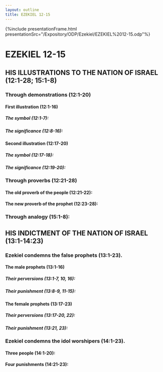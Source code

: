 ```yaml
---
layout: outline
title: EZEKIEL 12-15
---
```

{%include presentationFrame.html presentationSrc="/Expository/ODP/Ezekiel/EZEKIEL%2012-15.odp"%}

# EZEKIEL 12-15
## HIS ILLUSTRATIONS TO THE NATION OF ISRAEL (12:1-28; 15:1-8) 
###  Through demonstrations (12:1-20) 
####  First illustration (12:1-16) 
#####  The symbol (12:1-7): 
#####  The significance (12:8-16): 
####  Second illustration (12:17-20) 
#####  The symbol (12:17-18): 
#####  The significance (12:19-20): 
###  Through proverbs (12:21-28) 
####  The old proverb of the people (12:21-22): 
####  The new proverb of the prophet (12:23-28): 
###  Through analogy (15:1-8): 
## HIS INDICTMENT OF THE NATION OF ISRAEL (13:1-14:23)
###  Ezekiel condemns the false prophets (13:1-23). 
####  The male prophets (13:1-16) 
#####  Their perversions (13:1-7, 10, 16): 
#####  Their punishment (13:8-9, 11-15): 
####  The female prophets (13:17-23) 
#####  Their perversions (13:17-20, 22): 
#####  Their punishment (13:21, 23): 
###  Ezekiel condemns the idol worshipers (14:1-23). 
####  Three people (14:1-20): 
####  Four punishments (14:21-23): 
